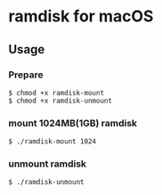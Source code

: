 # ramdisk for macOS

## Usage

### Prepare
```
$ chmod +x ramdisk-mount
$ chmod +x ramdisk-unmount
```

### mount 1024MB(1GB) ramdisk
```
$ ./ramdisk-mount 1024
```

### unmount ramdisk
```
$ ./ramdisk-unmount
```
